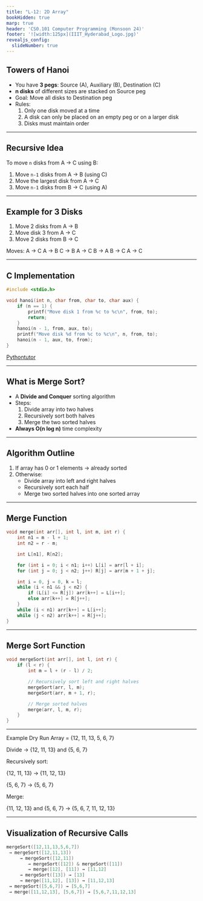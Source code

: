 ```yaml
---
title: "L-12: 2D Array"
bookHidden: true
marp: true
header: 'CS0.101 Computer Programming (Monsoon 24)'
footer: '![width:125px](IIIT_Hyderabad_Logo.jpg)'
revealjs_config:
  slideNumber: true
---
```




## Towers of Hanoi 
- You have **3 pegs**: Source (A), Auxiliary (B), Destination (C)
- **n disks** of different sizes are stacked on Source peg
- Goal: Move all disks to Destination peg
- Rules:
  1. Only one disk moved at a time
  2. A disk can only be placed on an empty peg or on a larger disk
  3. Disks must maintain order

---

## Recursive Idea
To move `n` disks from A → C using B:
1. Move `n-1` disks from A → B (using C)
2. Move the largest disk from A → C
3. Move `n-1` disks from B → C (using A)

---


## Example for 3 Disks
1. Move 2 disks from A → B
2. Move disk 3 from A → C
3. Move 2 disks from B → C

Moves:
A → C
A → B
C → B
A → C
B → A
B → C
A → C

---

## C Implementation
```c
#include <stdio.h>

void hanoi(int n, char from, char to, char aux) {
    if (n == 1) {
        printf("Move disk 1 from %c to %c\n", from, to);
        return;
    }
    hanoi(n - 1, from, aux, to);
    printf("Move disk %d from %c to %c\n", n, from, to);
    hanoi(n - 1, aux, to, from);
}
```
[Pythontutor](https://pythontutor.com/visualize.html#code=%23include%20%3Cstdio.h%3E%0A%0Avoid%20hanoi%28int%20n,%20char%20from,%20char%20to,%20char%20aux%29%20%7B%0A%20%20%20%20if%20%28n%20%3D%3D%201%29%20%7B%0A%20%20%20%20%20%20%20%20printf%28%22Move%20disk%201%20from%20%25c%20to%20%25c%5Cn%22,%20from,%20to%29%3B%0A%20%20%20%20%20%20%20%20return%3B%0A%20%20%20%20%7D%0A%20%20%20%20hanoi%28n%20-%201,%20from,%20aux,%20to%29%3B%0A%20%20%20%20printf%28%22Move%20disk%20%25d%20from%20%25c%20to%20%25c%5Cn%22,%20n,%20from,%20to%29%3B%0A%20%20%20%20hanoi%28n%20-%201,%20aux,%20to,%20from%29%3B%0A%7D%0A%0Aint%20main%28%29%20%7B%0A%20%20%20%20int%20n%20%3D%203%3B%0A%20%20%20%20hanoi%28n,%20'A',%20'C',%20'B'%29%3B%0A%20%20%20%20return%200%3B%0A%7D&cumulative=false&heapPrimitives=nevernest&mode=edit&origin=opt-frontend.js&py=c_gcc9.3.0&rawInputLstJSON=%5B%5D&textReferences=false)

---

## What is Merge Sort?
- A **Divide and Conquer** sorting algorithm
- Steps:
  1. Divide array into two halves
  2. Recursively sort both halves
  3. Merge the two sorted halves
- **Always O(n log n)** time complexity

---

## Algorithm Outline
1. If array has 0 or 1 elements → already sorted  
2. Otherwise:
   - Divide array into left and right halves
   - Recursively sort each half
   - Merge two sorted halves into one sorted array

---

## Merge Function
```c
void merge(int arr[], int l, int m, int r) {
    int n1 = m - l + 1;
    int n2 = r - m;

    int L[n1], R[n2];

    for (int i = 0; i < n1; i++) L[i] = arr[l + i];
    for (int j = 0; j < n2; j++) R[j] = arr[m + 1 + j];

    int i = 0, j = 0, k = l;
    while (i < n1 && j < n2) {
        if (L[i] <= R[j]) arr[k++] = L[i++];
        else arr[k++] = R[j++];
    }
    while (i < n1) arr[k++] = L[i++];
    while (j < n2) arr[k++] = R[j++];
}
```

---

## Merge Sort Function
```c
void mergeSort(int arr[], int l, int r) {
    if (l < r) {
        int m = l + (r - l) / 2;

        // Recursively sort left and right halves
        mergeSort(arr, l, m);
        mergeSort(arr, m + 1, r);

        // Merge sorted halves
        merge(arr, l, m, r);
    }
}
```
---
Example Dry Run
Array = {12, 11, 13, 5, 6, 7}

Divide → {12, 11, 13} and {5, 6, 7}

Recursively sort:

{12, 11, 13} → {11, 12, 13}

{5, 6, 7} → {5, 6, 7}

Merge:

{11, 12, 13} and {5, 6, 7} → {5, 6, 7, 11, 12, 13}

---

## Visualization of Recursive Calls

```c
mergeSort([12,11,13,5,6,7])
 → mergeSort([12,11,13])
     → mergeSort([12,11])
        → mergeSort([12]) & mergeSort([11])
        → merge([12], [11]) → [11,12]
     → mergeSort([13]) → [13]
     → merge([11,12], [13]) → [11,12,13]
 → mergeSort([5,6,7]) → [5,6,7]
 → merge([11,12,13], [5,6,7]) → [5,6,7,11,12,13]
 ```